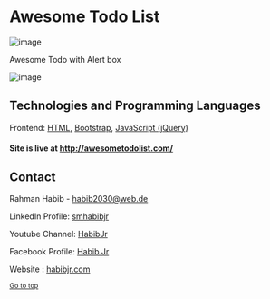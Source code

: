 # Awesome Todo List

![image](https://user-images.githubusercontent.com/77357735/194827751-78881715-262c-47d8-820a-7e02c7064f4f.png)


Awesome Todo with Alert box

![image](https://user-images.githubusercontent.com/77357735/194827003-0b36fc42-7fe4-4d25-b5db-45f61725ce03.png)


## Technologies and Programming Languages

Frontend: [HTML](https://haml.info/), [Bootstrap](https://getbootstrap.com/), [JavaScript (jQuery)](https://www.javascript.com/)

#### Site is live at http://awesometodolist.com/


## Contact

Rahman Habib - [habib2030@web.de](mailto:habib2030@web.de)

LinkedIn Profile: [smhabibjr](https://www.linkedin.com/in/smhabibjr)

Youtube Channel: [HabibJr](https://www.youtube.com/c/HabibJr)

Facebook Profile: [Habib Jr](https://www.facebook.com/smhabibjr)

Website : [habibjr.com](https://www.habibjr.com)

<sup align="right"><a href="#awesome-todo-list">Go to top</a></sup>
